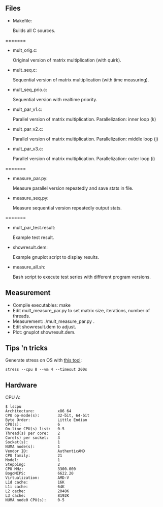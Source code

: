 ## Files

* Makefile:

    Builds all C sources.
    
=======

* mult_orig.c:

    Original version of matrix multiplication (with quirk).

* mult_seq.c:

    Sequential version of matrix multiplication (with time measuring).

* mult_seq_prio.c:

    Sequential version with realtime priority.
    
* mult_par_v1.c:

    Parallel version of matrix multiplication. Parallelization: inner loop (k)
    
* mult_par_v2.c:

    Parallel version of matrix multiplication. Parallelization: middle loop (j)

* mult_par_v3.c:

    Parallel version of matrix multiplication. Parallelization: outer loop (i)


=======

* measure_par.py:

    Measure parallel version repeatedly and save stats in file.

* measure_seq.py:

    Measure sequential version repeatedly output stats.
    
=======

* mult_par_test.result:

    Example test result.

* showresult.dem:

    Example gnuplot script to display results.

* measure_all.sh:

    Bash script to execute test series with different program versions.

## Measurement

* Compile executables: make
* Edit mult_measure_par.py to set matrix size, iterations, number of threads.
* Measurement: ./mult_measure_par.py <filename executable> <filename results>.
* Edit showresult.dem to adjust.
* Plot: gnuplot showresult.dem.


## Tips 'n tricks

Generate stress on OS with [this tool](http://weather.ou.edu/~apw/projects/stress/):

```stress --cpu 8 --vm 4 --timeout 200s```

## Hardware

CPU A:

```
$ lscpu
Architecture:          x86_64
CPU op-mode(s):        32-bit, 64-bit
Byte Order:            Little Endian
CPU(s):                6
On-line CPU(s) list:   0-5
Thread(s) per core:    2
Core(s) per socket:    3
Socket(s):             1
NUMA node(s):          1
Vendor ID:             AuthenticAMD
CPU family:            21
Model:                 1
Stepping:              2
CPU MHz:               3300.000
BogoMIPS:              6622.20
Virtualization:        AMD-V
L1d cache:             16K
L1i cache:             64K
L2 cache:              2048K
L3 cache:              8192K
NUMA node0 CPU(s):     0-5
```

